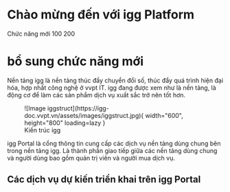 # Chào mừng đến với igg Platform

Chức năng mới 100 200

# bổ sung chức năng mới 

Nền tảng igg là nền tảng thúc đẩy chuyển đổi số, thúc đẩy quá trình hiện đại hóa, hợp nhất công nghệ ở vvpt IT. igg đang được xem như là nền tảng, là động cơ để làm các sản phẩm dịch vụ xuất sắc trở nên tốt hơn.

<figure markdown>
  ![Image iggstruct](https://igg-doc.vvpt.vn/assets/images/iggstruct.jpg){ width="600", height="800" loading=lazy }
  <figcaption>Kiến trúc igg</figcaption>
</figure>

igg Portal là cổng thông tin cung cấp các dịch vụ nền tảng dùng chung bên trong nền tảng igg. Là thành phần giao tiếp giữa các nền tảng dùng chung và người dùng bao gồm quản trị viên và người mua dịch vụ.

## Các dịch vụ dự kiến triển khai trên igg Portal

